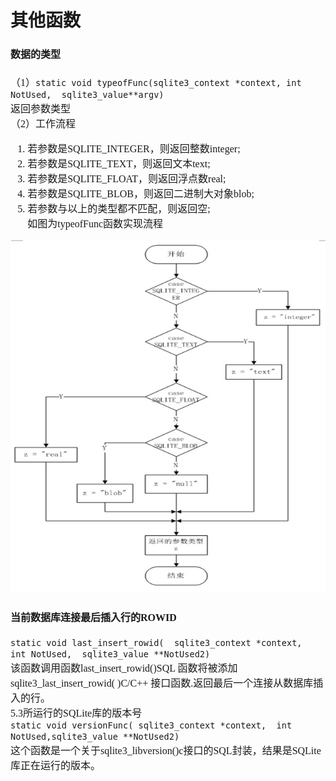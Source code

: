 # 其他函数
<font face="微软雅黑" size="3px">

#### 数据的类型  
（1）`static void typeofFunc(sqlite3_context *context, int NotUsed,  sqlite3_value**argv)`  
返回参数类型  
（2）工作流程  
1. 若参数是SQLITE_INTEGER，则返回整数integer;  
2. 若参数是SQLITE_TEXT，则返回文本text;  
3. 若参数是SQLITE_FLOAT，则返回浮点数real;  
4. 若参数是SQLITE_BLOB，则返回二进制大对象blob;  
5. 若参数与以上的类型都不匹配，则返回空;  
如图为typeofFunc函数实现流程  
<img src='typeofFunc函数.jpg'>  

#### 当前数据库连接最后插入行的ROWID  
`static void last_insert_rowid(  sqlite3_context *context,  int NotUsed,  sqlite3_value **NotUsed2)`  
该函数调用函数last_insert_rowid()SQL 函数将被添加sqlite3_last_insert_rowid( )C/C++ 接口函数.返回最后一个连接从数据库插入的行。  
5.3所运行的SQLite库的版本号  
`static void versionFunc( sqlite3_context *context,  int NotUsed,sqlite3_value **NotUsed2)`  
这个函数是一个关于sqlite3_libversion()c接口的SQL封装，结果是SQLite库正在运行的版本。  
